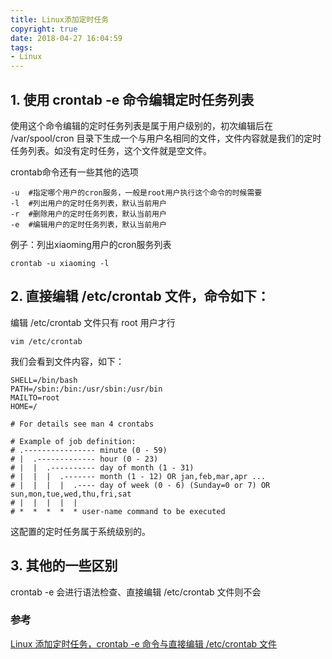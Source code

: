 ```yaml
---
title: Linux添加定时任务
copyright: true
date: 2018-04-27 16:04:59
tags:
- Linux
---
```


## 1. 使用 crontab -e 命令编辑定时任务列表

使用这个命令编辑的定时任务列表是属于用户级别的，初次编辑后在 /var/spool/cron 目录下生成一个与用户名相同的文件，文件内容就是我们的定时任务列表。如没有定时任务，这个文件就是空文件。

crontab命令还有一些其他的选项

```
-u 	#指定哪个用户的cron服务，一般是root用户执行这个命令的时候需要
-l 	#列出用户的定时任务列表，默认当前用户
-r 	#删除用户的定时任务列表，默认当前用户 
-e 	#编辑用户的定时任务列表，默认当前用户　　
```

<!--more-->
例子：列出xiaoming用户的cron服务列表

```
crontab -u xiaoming -l
```

 

## 2. 直接编辑 /etc/crontab 文件，命令如下：

编辑 /etc/crontab 文件只有 root 用户才行

```
vim /etc/crontab
```

我们会看到文件内容，如下：

```
SHELL=/bin/bash
PATH=/sbin:/bin:/usr/sbin:/usr/bin
MAILTO=root
HOME=/

# For details see man 4 crontabs

# Example of job definition:
# .---------------- minute (0 - 59)
# |  .------------- hour (0 - 23)
# |  |  .---------- day of month (1 - 31)
# |  |  |  .------- month (1 - 12) OR jan,feb,mar,apr ...
# |  |  |  |  .---- day of week (0 - 6) (Sunday=0 or 7) OR sun,mon,tue,wed,thu,fri,sat
# |  |  |  |  |
# *  *  *  *  * user-name command to be executed
```

这配置的定时任务属于系统级别的。

 

## 3. 其他的一些区别

crontab -e 会进行语法检查、直接编辑 /etc/crontab 文件则不会

### 参考

 [Linux 添加定时任务，crontab -e 命令与直接编辑 /etc/crontab 文件](http://www.cnblogs.com/libra0920/p/6520701.html)
